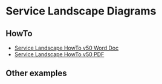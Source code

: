 # Service Landscape Diagrams


## HowTo
- [Service Landscape HowTo v50 Word Doc](Service_Landscape_HowTo_v50.doc)
- [Service Landscape HowTo v50 PDF](Service_Landscape_HowTo_v50.doc)

## Other examples

